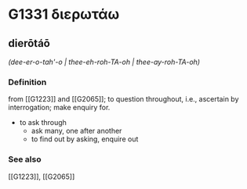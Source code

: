 # G1331 διερωτάω

## dierōtáō

_(dee-er-o-tah'-o | thee-eh-roh-TA-oh | thee-ay-roh-TA-oh)_

### Definition

from [[G1223]] and [[G2065]]; to question throughout, i.e., ascertain by interrogation; make enquiry for.

- to ask through
  - ask many, one after another
  - to find out by asking, enquire out

### See also

[[G1223]], [[G2065]]

